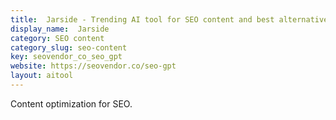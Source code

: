 ```yaml
---
title:  Jarside - Trending AI tool for SEO content and best alternatives
display_name:  Jarside
category: SEO content
category_slug: seo-content
key: seovendor_co_seo_gpt
website: https://seovendor.co/seo-gpt
layout: aitool
---
```


Content optimization for SEO.
